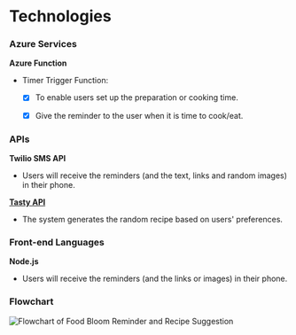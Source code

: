 # Technologies

### Azure Services

**Azure Function**
- Timer Trigger Function: 
  - [x] To enable users set up the preparation or cooking time.
  - [x] Give the reminder to the user when it is time to cook/eat. 


### APIs

**Twilio SMS API**
- Users will receive the reminders (and the text, links and random images) in their phone.

[**Tasty API**](https://rapidapi.com/apidojo/api/tasty/)
- The system generates the random recipe based on users' preferences.


### Front-end Languages

**Node.js**
- Users will receive the reminders (and the links or images) in their phone.

### Flowchart

![Flowchart of Food Bloom Reminder and Recipe Suggestion](https://drive.google.com/uc?export=view&id=1iziGo1hok-8pJKzcjbSDzCyiBb2LdIHx)
